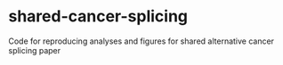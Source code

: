 # shared-cancer-splicing
Code for reproducing analyses and figures for shared alternative cancer splicing paper
